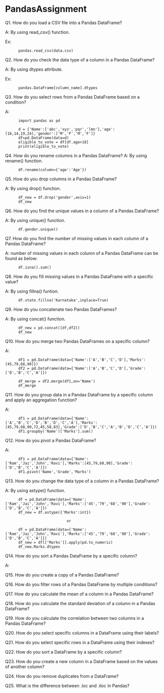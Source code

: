 # PandasAssignment

Q1. How do you load a CSV file into a Pandas DataFrame?

A: By using read_csv() function.

   Ex:
   
          pandas.read_csv(data.csv)

Q2. How do you check the data type of a column in a Pandas DataFrame?

A: By using dtypes attribute.

   Ex:
   
          pandas.DataFrame[column_name].dtypes

Q3. How do you select rows from a Pandas DataFrame based on a condition?

A: 
          
          import pandas as pd
          
          d = {'Name':['abc','xyz','pqr','lmn'],'age':[16,14,19,24],'gender':['M','F','M','F']}
          df=pd.DataFrame(data=d)
          eligible_to_vote = df[df.age>18]
          print(eligible_to_vote)
          
Q4. How do you rename columns in a Pandas DataFrame?
A: By using rename() function.

          df.rename(column={'age':'Age'})
          
Q5. How do you drop columns in a Pandas DataFrame?

A: By using drop() function.
          
          df_new = df.drop('gender',axis=1)
          df_new

Q6. How do you find the unique values in a column of a Pandas DataFrame?

A: By using unique() function.

          df.gender.unique()

Q7. How do you find the number of missing values in each column of a Pandas DataFrame?

A: number of missing values in each column of a Pandas DataFrame can be found as below:

          df.isna().sum()

Q8. How do you fill missing values in a Pandas DataFrame with a specific value?

A: By using fillna() funtion.

          df.state.fillna('Karnataka',inplace=True)

Q9. How do you concatenate two Pandas DataFrames?

A: By using concat() function.

          df_new = pd.concat([df,df2])
          df_new

Q10. How do you merge two Pandas DataFrames on a specific column?

A:        

          df1 = pd.DataFrame(data={'Name':['A','B','C','D'],'Marks':[45,79,68,90]})
          df2 = pd.DataFrame(data={'Name':['A','B','C','D'],'Grade':['D','B','C','A']})

          df_merge = df2.merge(df1,on='Name')
          df_merge

Q11. How do you group data in a Pandas DataFrame by a specific column and apply an aggregation function?

A: 

          df1 = pd.DataFrame(data={'Name':['A','B','C','D','B','D','C','A'],'Marks':[45,79,68,90,72,45,58,83],'Grade':['D','B','C','A','B','D','C','A']})
          df1.groupby('Name')['Marks'].sum()

Q12. How do you pivot a Pandas DataFrame?

A:  

          df1 = pd.DataFrame(data={'Name':['Ram','Jai','John','Ravi'],'Marks':[45,79,68,90],'Grade':['D','B','C','A']})
          df1.pivot('Name','Grade','Marks')

Q13. How do you change the data type of a column in a Pandas DataFrame?

A: By using astype() function.

          df = pd.DataFrame(data={'Name':['Ram','Jai','John','Ravi'],'Marks':['45','79','68','90'],'Grade':['D','B','C','A']})
          df_new = df.astype({'Marks':int})
          
                                or
                                
          df = pd.DataFrame(data={'Name':['Ram','Jai','John','Ravi'],'Marks':['45','79','68','90'],'Grade':['D','B','C','A']})
          df_new = df[['Marks']].apply(pd.to_numeric)
          df_new.Marks.dtypes

Q14. How do you sort a Pandas DataFrame by a specific column?

A: 

Q15. How do you create a copy of a Pandas DataFrame?

Q16. How do you filter rows of a Pandas DataFrame by multiple conditions?

Q17. How do you calculate the mean of a column in a Pandas DataFrame?

Q18. How do you calculate the standard deviation of a column in a Pandas DataFrame?

Q19. How do you calculate the correlation between two columns in a Pandas DataFrame?

Q20. How do you select specific columns in a DataFrame using their labels?

Q21. How do you select specific rows in a DataFrame using their indexes?

Q22. How do you sort a DataFrame by a specific column?

Q23. How do you create a new column in a DataFrame based on the values of another column?

Q24. How do you remove duplicates from a DataFrame?

Q25. What is the difference between .loc and .iloc in Pandas?
